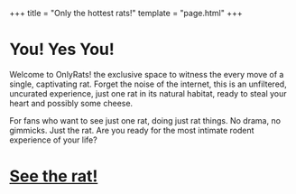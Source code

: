 +++
title = "Only the hottest rats!"
template = "page.html"
+++

# You! Yes You!

Welcome to OnlyRats! the exclusive space to witness the every move of a single, captivating rat. Forget the noise of the internet, this is an unfiltered, uncurated experience, just one rat in its natural habitat, ready to steal your heart and possibly some cheese.

For fans who want to see just one rat, doing just rat things. No drama, no gimmicks. Just the rat. Are you ready for the most intimate rodent experience of your life?

# [See the rat!](https://f-list.net/c/OnlyRats)